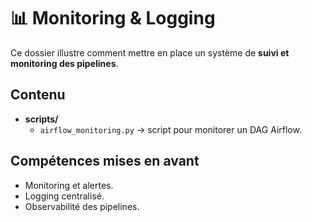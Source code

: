 # 📊 Monitoring & Logging

Ce dossier illustre comment mettre en place un système de **suivi et monitoring des pipelines**.

## Contenu
- **scripts/**
  - `airflow_monitoring.py` → script pour monitorer un DAG Airflow.

## Compétences mises en avant
- Monitoring et alertes.
- Logging centralisé.
- Observabilité des pipelines.
